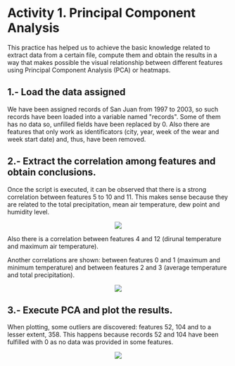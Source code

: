 # Activity 1. Principal Component Analysis

This practice has helped us to achieve the basic knowledge related to extract data from a certain file, compute them and obtain the results in a way that makes possible the visual relationship between different features using Principal Component Analysis (PCA) or heatmaps.

## 1.- Load the data assigned
We have been assigned records of San Juan from 1997 to 2003, so such records have been loaded into a variable named "records". Some of them has no data so, unfilled fields have been replaced by 0.
Also there are features that only work as identificators (city, year, week of the wear and week start date) and, thus, have been removed.

## 2.- Extract the correlation among features and obtain conclusions.
Once the script is executed, it can be observed that there is a strong correlation between features 5 to 10 and 11. This makes sense because they are related to the total precipitation, 
mean air temperature, dew point and humidity level.

<p align="center">
  <img src="https://github.com/RuthRML/Machine_Learning_Tecniques_Work/blob/master/Activity_1/Images/1.png">
</p>

Also there is a correlation between features 4 and 12 (dirunal temperature and maximum air temperature).

Another correlations are shown: between features 0 and 1 (maximum and minimum temperature) and between features 2 and 3 (average temperature and total precipitation).


<p align="center">
  <img src="https://github.com/RuthRML/Machine_Learning_Tecniques_Work/blob/master/Activity_1/Images/2.png">
</p>

## 3.- Execute PCA and plot the results.
When plotting, some outliers are discovered: features 52, 104 and to a lesser extent, 358. This happens because records 52 and 104 have been fulfilled with 0 as no data was provided in some features.


<p align="center">
  <img src="https://github.com/RuthRML/Machine_Learning_Tecniques_Work/blob/master/Activity_1/Images/3.png">
</p>
